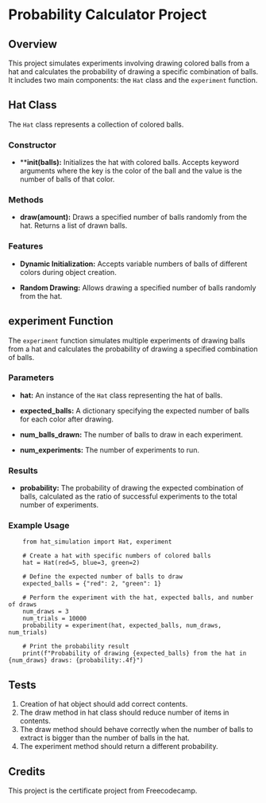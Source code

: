 # Probability Calculator Project
## Overview

This project simulates experiments involving drawing colored balls from a hat and calculates the probability of drawing a specific combination of balls. It includes two main components: the `Hat` class and the `experiment` function.

## Hat Class

The `Hat` class represents a collection of colored balls.

### Constructor

- ****init(balls):** Initializes the hat with colored balls. Accepts keyword arguments where the key is the color of the ball and the value is the number of balls of that color.

### Methods

- **draw(amount):** Draws a specified number of balls randomly from the hat. Returns a list of drawn balls.

### Features

- **Dynamic Initialization:** Accepts variable numbers of balls of different colors during object creation.

- **Random Drawing:** Allows drawing a specified number of balls randomly from the hat.

## experiment Function

The `experiment` function simulates multiple experiments of drawing balls from a hat and calculates the probability of drawing a specified combination of balls.

### Parameters

- **hat:** An instance of the `Hat` class representing the hat of balls.

- **expected_balls:** A dictionary specifying the expected number of balls for each color after drawing.

- **num_balls_drawn:** The number of balls to draw in each experiment.

- **num_experiments:** The number of experiments to run.

### Results

- **probability:** The probability of drawing the expected combination of balls, calculated as the ratio of successful experiments to the total number of experiments.

### Example Usage

        from hat_simulation import Hat, experiment

        # Create a hat with specific numbers of colored balls
        hat = Hat(red=5, blue=3, green=2)

        # Define the expected number of balls to draw
        expected_balls = {"red": 2, "green": 1}

        # Perform the experiment with the hat, expected balls, and number of draws
        num_draws = 3
        num_trials = 10000
        probability = experiment(hat, expected_balls, num_draws, num_trials)

        # Print the probability result
        print(f"Probability of drawing {expected_balls} from the hat in {num_draws} draws: {probability:.4f}")

## Tests

1. Creation of hat object should add correct contents.
2. The draw method in hat class should reduce number of items in contents.
3. The draw method should behave correctly when the number of balls to extract is bigger than the number of balls in the hat.
4. The experiment method should return a different probability.

## Credits

This project is the certificate project from Freecodecamp.